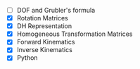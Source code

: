 - [ ] DOF and Grubler's formula
- [x] Rotation Matrices 
- [x] DH Representation
- [x] Homogeneous Transformation Matrices
- [x] Forward Kinematics
- [x] Inverse Kinematics
- [x] Python
